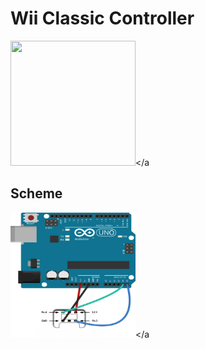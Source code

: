 # Wii Classic Controller
<a><img src="https://m.media-amazon.com/images/I/71Z-JFre8DL._AC_SS450_.jpg" height="200" width="200"></a
## Scheme
<a><img src="https://github.com/MickTK/MyArduino/blob/main/controller/Scheme.png?raw=true" height="200" width="200"></a
